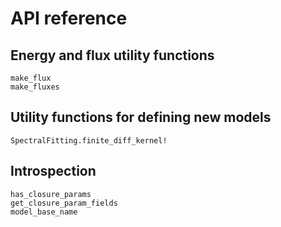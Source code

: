 # API reference

## Energy and flux utility functions

```@docs
make_flux
make_fluxes
```

## Utility functions for defining new models

```@docs
SpectralFitting.finite_diff_kernel!
```

## Introspection

```@docs
has_closure_params
get_closure_param_fields
model_base_name
```